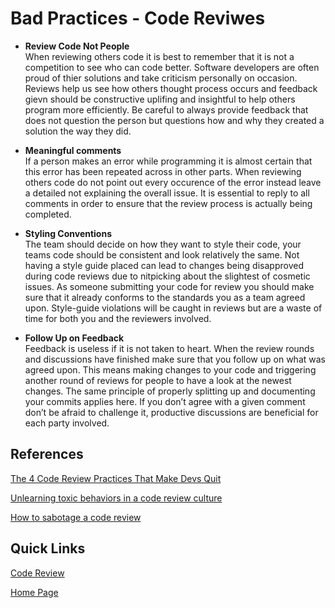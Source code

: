 # Bad Practices - Code Reviwes

* **Review Code Not People**  
When reviewing others code it is best to remember that it is not a competition to see who can code better. Software developers are often proud of thier solutions and take criticism personally on occasion. Reviews help us see how others thought process occurs and feedback gievn should be constructive uplifing and insightful to help others program more efficiently. Be careful to always provide feedback that does not question the person but questions how and why they created a solution the way they did.

* **Meaningful comments**  
If a person makes an error while programming it is almost certain that this error has been repeated across in other parts. When reviewing others code do not point out every occurence of the error instead leave a detailed not explaining the overall issue. It is essential to reply to all comments in order to ensure that the review process is actually being completed.

* **Styling Conventions**  
The team should decide on how they want to style their code, your teams code should be consistent and look relatively the same. Not having a style guide placed can lead to changes being disapproved during code reviews due to nitpicking about the slightest of cosmetic issues. As someone submitting your code for review you should make sure that it already conforms to the standards you as a team agreed upon. Style-guide violations will be caught in reviews but are a waste of time for both you and the reviewers involved.

* **Follow Up on Feedback**  
Feedback is useless if it is not taken to heart. When the review rounds and discussions have finished make sure that you follow up on what was agreed upon. This means making changes to your code and triggering another round of reviews for people to have a look at the newest changes. The same principle of properly splitting up and documenting your commits applies here. If you don’t agree with a given comment don’t be afraid to challenge it, productive discussions are beneficial for each party involved.

## References

[The 4 Code Review Practices That Make Devs Quit](https://blog.submain.com/code-review-practices/)

[Unlearning toxic behaviors in a code review culture](https://medium.com/@sandya.sankarram/unlearning-toxic-behaviors-in-a-code-review-culture-b7c295452a3c)

[How to sabotage a code review](https://techbeacon.com/app-dev-testing/how-sabotage-code-review)

## Quick Links
[Code Review](https://github.com/Lordjiggyx/SQA/blob/Develop/CodeReviews/CodeReviews.md)

[Home Page](https://github.com/Lordjiggyx/SQA/tree/Develop)